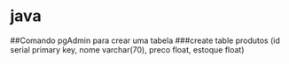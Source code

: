 # java

##Comando pgAdmin para crear uma tabela 
###create table produtos (id serial primary key, nome varchar(70), preco float, estoque float)
